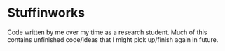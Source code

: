 # Stuffinworks
Code written by me over my time as a research student. Much of this contains unfinished code/ideas that I might pick up/finish again in future.

